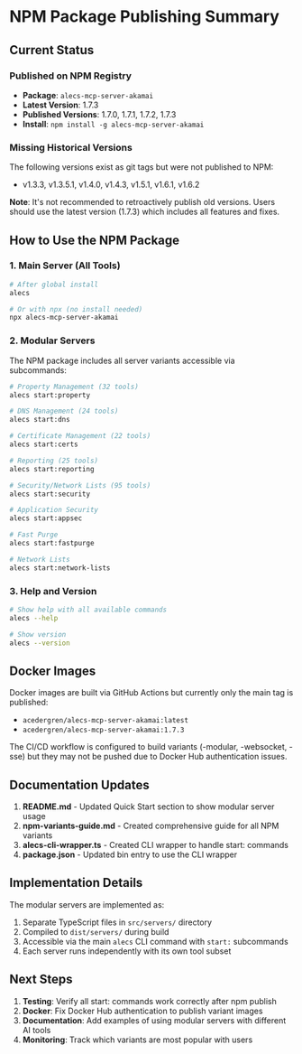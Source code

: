 # NPM Package Publishing Summary

## Current Status

### Published on NPM Registry
- **Package**: `alecs-mcp-server-akamai`
- **Latest Version**: 1.7.3
- **Published Versions**: 1.7.0, 1.7.1, 1.7.2, 1.7.3
- **Install**: `npm install -g alecs-mcp-server-akamai`

### Missing Historical Versions
The following versions exist as git tags but were not published to NPM:
- v1.3.3, v1.3.5.1, v1.4.0, v1.4.3, v1.5.1, v1.6.1, v1.6.2

**Note**: It's not recommended to retroactively publish old versions. Users should use the latest version (1.7.3) which includes all features and fixes.

## How to Use the NPM Package

### 1. Main Server (All Tools)
```bash
# After global install
alecs

# Or with npx (no install needed)
npx alecs-mcp-server-akamai
```

### 2. Modular Servers
The NPM package includes all server variants accessible via subcommands:

```bash
# Property Management (32 tools)
alecs start:property

# DNS Management (24 tools)
alecs start:dns

# Certificate Management (22 tools)
alecs start:certs

# Reporting (25 tools)
alecs start:reporting

# Security/Network Lists (95 tools)
alecs start:security

# Application Security
alecs start:appsec

# Fast Purge
alecs start:fastpurge

# Network Lists
alecs start:network-lists
```

### 3. Help and Version
```bash
# Show help with all available commands
alecs --help

# Show version
alecs --version
```

## Docker Images

Docker images are built via GitHub Actions but currently only the main tag is published:
- `acedergren/alecs-mcp-server-akamai:latest`
- `acedergren/alecs-mcp-server-akamai:1.7.3`

The CI/CD workflow is configured to build variants (-modular, -websocket, -sse) but they may not be pushed due to Docker Hub authentication issues.

## Documentation Updates

1. **README.md** - Updated Quick Start section to show modular server usage
2. **npm-variants-guide.md** - Created comprehensive guide for all NPM variants
3. **alecs-cli-wrapper.ts** - Created CLI wrapper to handle start: commands
4. **package.json** - Updated bin entry to use the CLI wrapper

## Implementation Details

The modular servers are implemented as:
1. Separate TypeScript files in `src/servers/` directory
2. Compiled to `dist/servers/` during build
3. Accessible via the main `alecs` CLI command with `start:` subcommands
4. Each server runs independently with its own tool subset

## Next Steps

1. **Testing**: Verify all start: commands work correctly after npm publish
2. **Docker**: Fix Docker Hub authentication to publish variant images
3. **Documentation**: Add examples of using modular servers with different AI tools
4. **Monitoring**: Track which variants are most popular with users